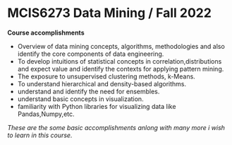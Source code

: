 # MCIS6273 Data Mining / Fall 2022

**Course accomplishments**

* Overview of data mining concepts, algorithms, methodologies and also identify the core components of data engineering.
* To develop intuitions of statistical concepts in correlation,distributions and expect value and identify the contexts for applying pattern mining.
* The exposure to unsupervised clustering methods, k-Means.
* To understand hierarchical and density-based algorithms.
* understand and identify the need for ensembles.
* understand basic concepts in visualization.
* familiarity with Python libraries for visualizing data like Pandas,Numpy,etc.

_These are the some basic accomplishments anlong with many more i wish to learn in this course._
